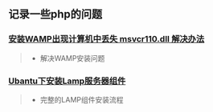 ## 记录一些php的问题

### [安装WAMP出现计算机中丢失 msvcr110.dll 解决办法](msvcr110lost.md)
>* 解决WAMP安装问题


### [Ubantu下安装Lamp服务器组件](ubantuinstalllamp.md)
>* 完整的LAMP组件安装流程